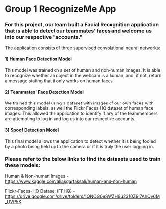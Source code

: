 # Group 1 RecognizeMe App

### For this project, our team built a Facial Recognition application that is able to detect our teammates' faces and welcome us into our respective "accounts." 

The application consists of three supervised convolutional neural networks:
#### 1) Human Face Detection Model 
This model was trained on a set of human and non-human images. It is able to recognize whether an object in the webcam is a human, and, if not, return a message stating that it only works on human faces.
#### 2) Teammates' Face Detection Model
We trained this model using a dataset with images of our own faces with corresponding labels, as well the Flickr Faces HQ dataset of human face images. This allowed the application to identify if any of the teammembers are attempting to log in and log us into our respective accounts. 
#### 3) Spoof Detection Model
This final model allows the application to detect whether it is being fooled by a photo being held up to the camera or if it is truly the user logging in. 

### Please refer to the below links to find the datasets used to train these models:

Human & Non-human Images - https://www.kaggle.com/aliasgartaksali/human-and-non-human

Flickr-Faces-HQ Dataset (FFHQ) - https://drive.google.com/drive/folders/1QNOG0eSWZH9u2310Z9I7AhOy6M_UVP5K
